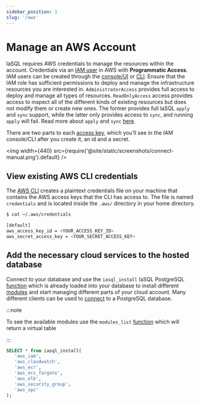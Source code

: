 ```yaml
---
sidebar_position: 1
slug: '/aws'
---
```


# Manage an AWS Account

IaSQL requires AWS credentials to manage the resources within the account. Credentials via an [IAM user](https://docs.aws.amazon.com/IAM/latest/UserGuide/id_users.html) in AWS with **Programmatic Access**. IAM users can be created through the [console/UI](https://docs.aws.amazon.com/IAM/latest/UserGuide/id_users_create.html#id_users_create_console) or [CLI](https://docs.aws.amazon.com/IAM/latest/UserGuide/id_users_create.html#id_users_create_cliwpsapi). Ensure that the IAM role has sufficient permissions to deploy and manage the infrastructure resources you are interested in. `AdministratorAccess` provides full access to deploy and manage all types of resources. `ReadOnlyAccess` access provides access to inspect all of the different kinds of existing resources but does not modify them or create new ones. The former provides full IaSQL `apply` and `sync` support, while the latter only provides access to `sync`, and running `apply` will fail. Read more about `apply` and `sync` [here](../concepts/apply-and-sync.md).

There are two parts to each [access key](https://docs.aws.amazon.com/general/latest/gr/aws-sec-cred-types.html#access-keys-and-secret-access-keys), which you’ll see in the IAM console/CLI after you create it, an id and a secret.

<img width={440} src={require('@site/static/screenshots/connect-manual.png').default} />

## View existing AWS CLI credentials

The [AWS CLI](https://docs.aws.amazon.com/cli/latest/userguide/getting-started-install.html) creates a plaintext credentials file on your machine that contains the AWS access keys that the CLI has access to. The file is named `credentials` and is located inside the `.aws/` directory in your home directory.

```bash
$ cat ~/.aws/credentials

[default]
aws_access_key_id = <YOUR_ACCESS_KEY_ID>
aws_secret_access_key = <YOUR_SECRET_ACCESS_KEY>
```

## Add the necessary cloud services to the hosted database

Connect to your database and use the `iasql_install` IaSQL PostgreSQL [function](../reference/function.md) which is already loaded into your database to install different [modules](../concepts/module.md) and start managing different parts of your cloud account. Many different clients can be used to [connect](../how-to/connect.md) to a PostgreSQL database.

:::note

To see the available modules use the `modules_list` [function](../reference/function.md) which will return a virtual table

:::

```sql
SELECT * from iasql_install(
   'aws_iam',
   'aws_cloudwatch',
   'aws_ecr',
   'aws_ecs_fargate',
   'aws_elb',
   'aws_security_group',
   'aws_vpc'
);
```